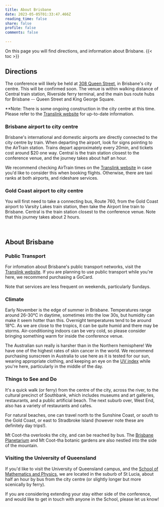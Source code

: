 ```yaml
---
title: About Brisbane
date: 2023-05-05T01:33:47.466Z
reading_time: false
share: false
profile: false
comments: false
 
---
```

On this page you will find directions, and information about Brisbane.
{{< toc >}}

## Directions
The conference will likely be held at [308 Queen Street](https://about.uq.edu.au/campuses-facilities/brisbane-city/308-queen-st), in Brisbane's city centre. This will be confirmed soon.
The venue is within walking distance of Central train station, Riverside ferry terminal, and the main bus route hubs for Brisbane -- Queen Street and King George Square. 

**Note: There is some ongoing construction in the city centre at this time. Please refer to the [Translink website](https://translink.com.au/) for up-to-date information.

### Brisbane airport to city centre
Brisbane's international and domestic airports are directly connected to the city centre by train. When departing the airport, look for signs pointing to the AirTrain station. Trains depart approximately every 20min, and tickets cost around $20 one way. Central is the train station closest to the conference venue, and the journey takes about half an hour.

We recommend checking AirTrain times on the [Translink website](https://translink.com.au/) in case you'd like to consider this when booking flights. Otherwise, there are taxi ranks at both airports, and rideshare services.

### Gold Coast airport to city centre
You will first need to take a connecting bus, Route 760, from the Gold Coast airport to Varsity Lakes train station, then take the Airport line train to Brisbane. Central is the train station closest to the conference venue. Note that this journey takes about 2 hours.

<br>

## About Brisbane

### Public Transport

For infomation about Brisbane's public transport networks, visit the [Translink website](https://translink.com.au/). If you are planning to use public transport while you're here, we recommend purchasing a GoCard.

Note that services are less frequent on weekends, particularly Sundays.
  
### Climate

Early November is the edge of summer in Brisbane. Temperatures range around 26-30°C in daytime, sometimes into the low 30s, but humidity can make it seem hotter than this. Overnight temperatures tend to be around 18°C. As we are close to the tropics, it can be quite humid and there may be storms. 
Air-conditioning indoors can be very cold, so please consider bringing something warm for inside the conference venue.

The Australian sun really is harsher than in the Northern hemisphere! We have one of the highest rates of skin cancer in the world. We recommend purchasing sunscreen in Australia to use here as it is tested for our sun, wearing appropriate clothing, and keeping an eye on the [UV index](http://www.bom.gov.au/uv/) while you're here, particularly in the middle of the day.
  
### Things to See and Do

It's a quick walk (or ferry) from the centre of the city, across the river, to the cultural precinct of Southbank, which includes museums and art galleries, restaurants, and a public artificial beach. The next suburb over, West End, also has a variety of restaurants and cafes.

For natural beaches, one can travel north to the Sunshine Coast, or south to the Gold Coast, or east to Stradbroke Island (however note these are definitely day trips!). 

Mt Coot-tha overlooks the city, and can be reached by bus. The [Brisbane Planetarium](https://www.brisbane.qld.gov.au/things-to-see-and-do/council-venues-and-precincts/sir-thomas-brisbane-planetarium) and Mt Coot-tha botanic gardens are also nestled into the side of the mountain.

### Visiting the University of Queensland

If you'd like to visit the University of Queensland campus, and the [School of Mathematics and Physics](https://smp.uq.edu.au/), we are located in the suburb of St Lucia, about half an hour by bus from the city centre (or slightly longer but more scenically by ferry).

If you are considering extending your stay either side of the conference, and would like to get in touch with anyone in the School, please let us know!

<br>
